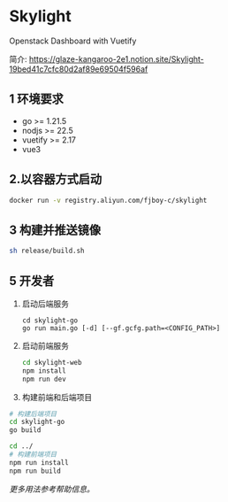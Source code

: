 # Skylight

Openstack Dashboard with Vuetify

简介:
https://glaze-kangaroo-2e1.notion.site/Skylight-19bed41c7cfc80d2af89e69504f596af


## 1 环境要求

+ go >= 1.21.5
+ nodjs >= 22.5
+ vuetify >= 2.17
+ vue3

## 2.以容器方式启动

```bash
docker run -v registry.aliyun.com/fjboy-c/skylight
```

## 3 构建并推送镜像

```bash
sh release/build.sh
```

## 5 开发者

1. 启动后端服务
   
   ```
   cd skylight-go
   go run main.go [-d] [--gf.gcfg.path=<CONFIG_PATH>]
   ```

2. 启动前端服务
   
   ```bash
   cd skylight-web
   npm install
   npm run dev
   ```

3. 构建前端和后端项目

```bash
# 构建后端项目
cd skylight-go
go build

cd ../
# 构建前端项目
npm run install
npm run build

```

*更多用法参考帮助信息。*
